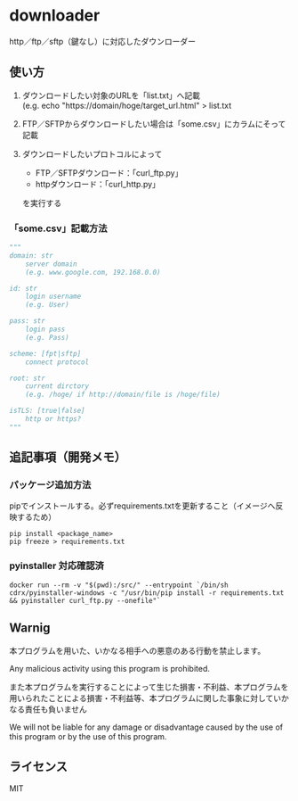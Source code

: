 # downloader

http／ftp／sftp（鍵なし）に対応したダウンローダー

## 使い方

1. ダウンロードしたい対象のURLを「list.txt」へ記載  
	(e.g. echo "https://domain/hoge/target_url.html" > list.txt
1. FTP／SFTPからダウンロードしたい場合は「some.csv」にカラムにそって記載
1. ダウンロードしたいプロトコルによって

	- FTP／SFTPダウンロード：「curl_ftp.py」
    - httpダウンロード：「curl_http.py」

    を実行する

### 「some.csv」記載方法

```python
"""
domain: str
	server domain
	(e.g. www.google.com, 192.168.0.0)

id: str
	login username
	(e.g. User)

pass: str
	login pass
	(e.g. Pass)

scheme: [fpt|sftp]
	connect protocol

root: str
	current dirctory 
	(e.g. /hoge/ if http://domain/file is /hoge/file)

isTLS: [true|false]
	http or https?
"""
```

## 追記事項（開発メモ）

### パッケージ追加方法

pipでインストールする。必ずrequirements.txtを更新すること（イメージへ反映するため）

```
pip install <package_name>
pip freeze > requirements.txt
```

### pyinstaller 対応確認済

```Linux command
docker run --rm -v "$(pwd):/src/" --entrypoint `/bin/sh cdrx/pyinstaller-windows -c "/usr/bin/pip install -r requirements.txt && pyinstaller curl_ftp.py --onefile"`
```

## Warnig

本プログラムを用いた、いかなる相手への悪意のある行動を禁止します。

Any malicious activity using this program is prohibited.

また本プログラムを実行することによって生じた損害・不利益、本プログラムを用いられたことによる損害・不利益等、本プログラムに関した事象に対していかなる責任も負いません

We will not be liable for any damage or disadvantage caused by the use of this program or by the use of this program.

## ライセンス

MIT
